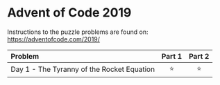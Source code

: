 ﻿# Advent of Code 2019

Instructions to the puzzle problems are found on: https://adventofcode.com/2019/

| **Problem**                                 | Part 1 | Part 2 |
|:--------------------------------------------|:------:|:------:|
| Day  1 - The Tyranny of the Rocket Equation | :star: | :star: |
